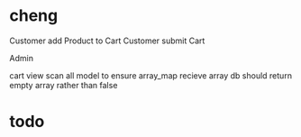 cheng
==============



Customer add Product to Cart
 Customer submit Cart

Admin 

cart view
 scan all model to ensure array_map recieve array
 db should return empty array rather than false


todo
====

